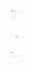 <p align='center'>
  <img width = '20px', src='LookUp Activity/Lookup_Setiitngs.png'>
</p>
<p align='center'>
  <img width = '20px', src='LookUp Activity/SQLQuery_SaleasLT_Tables.png'>
</p>
<p align='center'>
  <img width = '20px', src='LookUp Activity/LookUp_Activity_Dataset.png'>
</p>
